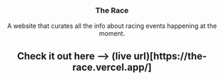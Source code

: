 <div id="top"></div>
<!-- PROJECT LOGO -->
<br />
<div align="center">

  <h3 align="center">The Race</h3>

  <p align="center">
    A website that curates all the info about racing events happening at the moment.
    
  </p>
  
  <h2>Check it out here --> (live url)[https://the-race.vercel.app/]
</div>


  
